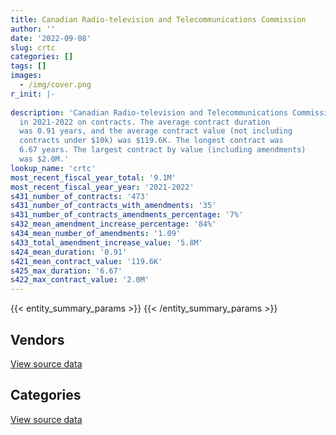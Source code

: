 ```yaml
---
title: Canadian Radio-television and Telecommunications Commission
author: ''
date: '2022-09-08'
slug: crtc
categories: []
tags: []
images:
  - /img/cover.png
r_init: |-
  
description: 'Canadian Radio-television and Telecommunications Commission spent an estimated $9.1M
  in 2021-2022 on contracts. The average contract duration
  was 0.91 years, and the average contract value (not including
  contracts under $10k) was $119.6K. The longest contract was
  6.67 years. The largest contract by value (including amendments)
  was $2.0M.'
lookup_name: 'crtc'
most_recent_fiscal_year_total: '9.1M'
most_recent_fiscal_year_year: '2021-2022'
s431_number_of_contracts: '473'
s431_number_of_contracts_with_amendments: '35'
s431_number_of_contracts_amendments_percentage: '7%'
s432_mean_amendment_increase_percentage: '84%'
s434_mean_number_of_amendments: '1.09'
s433_total_amendment_increase_value: '5.8M'
s424_mean_duration: '0.91'
s421_mean_contract_value: '119.6K'
s425_max_duration: '6.67'
s422_max_contract_value: '2.0M'
---
```


<script src="/rmarkdown-libs/htmlwidgets/htmlwidgets.js"></script>
<link href="/rmarkdown-libs/datatables-css/datatables-crosstalk.css" rel="stylesheet" />
<script src="/rmarkdown-libs/datatables-binding/datatables.js"></script>
<script src="/rmarkdown-libs/jquery/jquery-3.6.0.min.js"></script>
<link href="/rmarkdown-libs/dt-core-bootstrap/css/dataTables.bootstrap.min.css" rel="stylesheet" />
<link href="/rmarkdown-libs/dt-core-bootstrap/css/dataTables.bootstrap.extra.css" rel="stylesheet" />
<script src="/rmarkdown-libs/dt-core-bootstrap/js/jquery.dataTables.min.js"></script>
<script src="/rmarkdown-libs/dt-core-bootstrap/js/dataTables.bootstrap.min.js"></script>
<link href="/rmarkdown-libs/crosstalk/css/crosstalk.min.css" rel="stylesheet" />
<script src="/rmarkdown-libs/crosstalk/js/crosstalk.min.js"></script>
<script src="/rmarkdown-libs/htmlwidgets/htmlwidgets.js"></script>
<link href="/rmarkdown-libs/datatables-css/datatables-crosstalk.css" rel="stylesheet" />
<script src="/rmarkdown-libs/datatables-binding/datatables.js"></script>
<script src="/rmarkdown-libs/jquery/jquery-3.6.0.min.js"></script>
<link href="/rmarkdown-libs/dt-core-bootstrap/css/dataTables.bootstrap.min.css" rel="stylesheet" />
<link href="/rmarkdown-libs/dt-core-bootstrap/css/dataTables.bootstrap.extra.css" rel="stylesheet" />
<script src="/rmarkdown-libs/dt-core-bootstrap/js/jquery.dataTables.min.js"></script>
<script src="/rmarkdown-libs/dt-core-bootstrap/js/dataTables.bootstrap.min.js"></script>
<link href="/rmarkdown-libs/crosstalk/css/crosstalk.min.css" rel="stylesheet" />
<script src="/rmarkdown-libs/crosstalk/js/crosstalk.min.js"></script>

{{< entity_summary_params >}}
{{< /entity_summary_params >}}

## Vendors

<div id="htmlwidget-1" style="width:100%;height:auto;" class="datatables html-widget"></div>
<script type="application/json" data-for="htmlwidget-1">{"x":{"style":"bootstrap","filter":"none","vertical":false,"data":[["<a href=\"/vendors/access_2_networks/\">Access 2 Networks<\/a>","<a href=\"/vendors/act/\">ACT<\/a>","<a href=\"/vendors/advanced_business_interiors/\">Advanced Business Interiors<\/a>","<a href=\"/vendors/advanced_chippewa_technologies/\">Advanced Chippewa Technologies<\/a>","<a href=\"/vendors/applied_electonics/\">Applied Electonics<\/a>","<a href=\"/vendors/blackberry/\">Blackberry<\/a>","<a href=\"/vendors/bmc_software/\">Bmc Software<\/a>","<a href=\"/vendors/bmc_software_canada/\">BMC Software Canada<\/a>","<a href=\"/vendors/cache_computer_consulting/\">Cache Computer Consulting<\/a>","<a href=\"/vendors/cbci_telecom/\">CBCI Telecom<\/a>","<a href=\"/vendors/cdw_canada/\">CDW Canada<\/a>","<a href=\"/vendors/cellebrite/\">Cellebrite<\/a>","<a href=\"/vendors/cision_canada/\">Cision Canada<\/a>","<a href=\"/vendors/cistel_technology/\">Cistel Technology<\/a>","<a href=\"/vendors/conexsys/\">CONEXSYS<\/a>","<a href=\"/vendors/cossette_communications/\">Cossette Communications<\/a>","<a href=\"/vendors/csdc_systems/\">CSDC Systems<\/a>","<a href=\"/vendors/dell_computer/\">Dell Computer<\/a>","<a href=\"/vendors/donna_cona/\">Donna Cona<\/a>","<a href=\"/vendors/ekos_research_associates/\">Ekos Research Associates<\/a>","<a href=\"/vendors/environics_research_group/\">Environics Research Group<\/a>","<a href=\"/vendors/excel_human_resources/\">Excel Human Resources<\/a>","<a href=\"/vendors/fast_forward_french/\">Fast Forward French<\/a>","<a href=\"/vendors/fast_track_staffing/\">Fast Track Staffing<\/a>","<a href=\"/vendors/freebalance/\">FreeBalance<\/a>","<a href=\"/vendors/gartner/\">Gartner<\/a>","<a href=\"/vendors/global_knowledge/\">Global Knowledge<\/a>","<a href=\"/vendors/hewlett_packard/\">Hewlett Packard<\/a>","<a href=\"/vendors/ibm_canada/\">IBM Canada<\/a>","<a href=\"/vendors/ifathom/\">iFathom<\/a>","<a href=\"/vendors/international_reporting/\">International Reporting<\/a>","<a href=\"/vendors/ipsos/\">Ipsos<\/a>","<a href=\"/vendors/lannick_contract_solutions/\">Lannick Contract Solutions<\/a>","<a href=\"/vendors/lexisnexis_canada/\">LexisNexis Canada<\/a>","<a href=\"/vendors/lionbridge/\">Lionbridge<\/a>","<a href=\"/vendors/lumina_it/\">Lumina IT<\/a>","<a href=\"/vendors/microsoft_canada/\">Microsoft Canada<\/a>","<a href=\"/vendors/mindwire_systems/\">Mindwire Systems<\/a>","<a href=\"/vendors/mnp/\">MNP<\/a>","<a href=\"/vendors/national_arts_centre/\">National Arts Centre<\/a>","<a href=\"/vendors/nimble_information_strategies/\">Nimble Information Strategies<\/a>","<a href=\"/vendors/nisha_techonologies/\">Nisha Techonologies<\/a>","<a href=\"/vendors/nitam_solutions/\">Nitam Solutions<\/a>","<a href=\"/vendors/northern_micro/\">Northern Micro<\/a>","<a href=\"/vendors/opentext/\">OpenText<\/a>","<a href=\"/vendors/oproma/\">Oproma<\/a>","<a href=\"/vendors/optiv_canada_federal/\">Optiv Canada Federal<\/a>","<a href=\"/vendors/paladin_group/\">Paladin Group<\/a>","<a href=\"/vendors/pleiad_canada/\">Pleiad Canada<\/a>","<a href=\"/vendors/pricewaterhouse_coopers/\">Pricewaterhouse Coopers<\/a>","<a href=\"/vendors/protak_consulting_group/\">Protak Consulting Group<\/a>","<a href=\"/vendors/ricoh/\">Ricoh<\/a>","<a href=\"/vendors/rogers/\">Rogers<\/a>","<a href=\"/vendors/s_p_global_market_intelligence/\">S P Global Market Intelligence<\/a>","<a href=\"/vendors/softchoice/\">Softchoice<\/a>","<a href=\"/vendors/stiff_sentences/\">Stiff Sentences<\/a>","<a href=\"/vendors/stoneworks_technologies/\">Stoneworks Technologies<\/a>","<a href=\"/vendors/systemscope/\">Systemscope<\/a>","<a href=\"/vendors/telus_canada/\">Telus Canada<\/a>","<a href=\"/vendors/the_ktl_group/\">The KTL Group<\/a>","<a href=\"/vendors/thomson_reuters/\">Thomson Reuters<\/a>","<a href=\"/vendors/toshiba_canada/\">Toshiba Canada<\/a>","<a href=\"/vendors/toyota/\">Toyota<\/a>","<a href=\"/vendors/turtle_island_staffing/\">Turtle Island Staffing<\/a>","<a href=\"/vendors/university_of_ottawa/\">University of Ottawa<\/a>","<a href=\"/vendors/vmware/\">VMware<\/a>"],[27284.21,null,null,28226.62,null,null,null,6564.27,24756.37,70133.5,null,null,5975.95,951659.17,57130.72,19119.6,9294.72,121988.48,null,71617.43,null,287946.78,47130.59,null,null,33248.05,16780.5,1103.86,null,175911.75,166914.65,183003.5,null,12231.04,304659.36,1815542.22,242574.48,null,null,null,8678.4,null,null,474586.86,9602.62,null,null,null,30640.83,13321.09,null,63365.58,null,null,111094.67,23730,248807.41,10170,271759.59,12988.19,12871.4,41494.79,51330.79,6374.56,null,23538.19],[41672.05,null,26984.31,37166.83,null,40620.21,null,6582.26,null,60125.17,null,null,12430,3555249.96,18905.08,19594.2,3086.93,null,null,null,null,88196.57,47787.06,null,14569.63,25539.13,23487.18,73210.31,null,null,27895.32,17413.94,85731.11,12231.04,502785.77,2097982.15,null,7333,null,null,null,null,97832.12,458717,9655.39,39804,56870.19,null,39321.45,12857.92,773647.1,158297.19,14381.82,null,57434.42,null,18425.72,null,null,7351.81,8887.38,null,null,37076.54,27300,5481.87],[65295.6,22920.8,null,25733.74,32011.88,41436.57,5712.85,1636.57,40000,249411.5,18507.64,8351.26,null,977143.52,null,null,null,958.83,null,null,132160.28,151508.22,5322.35,null,46049.97,20108.66,null,118252.07,5506.03,null,189043.87,106225.06,null,null,272912.54,2528621.58,null,109305.75,22600,36612,null,11942.27,null,601103.27,null,119097.33,18682.98,92363.39,null,1398.42,3273489.83,51868.08,27483.58,1411.79,19247.38,null,86315.28,null,null,null,null,null,null,null,12600,14553.27],[14988.75,6433.91,null,49406.68,null,6684.42,6359.2,null,null,null,null,1675.75,null,320540.18,null,null,null,9067.77,39344.45,null,null,26814.41,null,27685,33415.83,61443.11,null,35277.26,7803.25,null,175096.7,null,null,null,226021.61,1470902.99,null,72811.09,null,null,null,null,null,null,null,223568.67,22669.86,null,null,15066.89,2340690.39,12931.49,27483.58,23230.36,26565.89,null,87169.31,null,null,null,null,null,null,null,null,null]],"container":"<table class=\"table table-striped table-hover row-border order-column display\">\n  <thead>\n    <tr>\n      <th>Vendor<\/th>\n      <th>2018-2019<\/th>\n      <th>2019-2020<\/th>\n      <th>2020-2021<\/th>\n      <th>2021-2022<\/th>\n    <\/tr>\n  <\/thead>\n<\/table>","options":{"order":[[4,"desc"]],"pageLength":10,"autoWidth":true,"columnDefs":[{"targets":1,"render":"function(data, type, row, meta) {\n    return type !== 'display' ? data : DTWidget.formatCurrency(data, \"$\", 2, 3, \",\", \".\", true, null);\n  }"},{"targets":2,"render":"function(data, type, row, meta) {\n    return type !== 'display' ? data : DTWidget.formatCurrency(data, \"$\", 2, 3, \",\", \".\", true, null);\n  }"},{"targets":3,"render":"function(data, type, row, meta) {\n    return type !== 'display' ? data : DTWidget.formatCurrency(data, \"$\", 2, 3, \",\", \".\", true, null);\n  }"},{"targets":4,"render":"function(data, type, row, meta) {\n    return type !== 'display' ? data : DTWidget.formatCurrency(data, \"$\", 2, 3, \",\", \".\", true, null);\n  }"},{"width":"16%","targets":[1,2,3,4]},{"className":"dt-right","targets":[1,2,3,4]}],"orderClasses":false}},"evals":["options.columnDefs.0.render","options.columnDefs.1.render","options.columnDefs.2.render","options.columnDefs.3.render"],"jsHooks":[]}</script>
<p class="text-right">
<a href="https://github.com/GoC-Spending/contracts-data/tree/main/data/out/departments/crtc/summary_by_fiscal_year_by_vendor.csv" class="source-data-link btn btn-link">View source data</a>
</p>

## Categories

<div id="htmlwidget-2" style="width:100%;height:auto;" class="datatables html-widget"></div>
<script type="application/json" data-for="htmlwidget-2">{"x":{"style":"bootstrap","filter":"none","vertical":false,"data":[["<a href=\"/categories/facilities_and_construction/\">Facilities and construction<\/a>","<a href=\"/categories/office_management/\">Office management<\/a>","<a href=\"/categories/professional_services/\">Professional services<\/a>","<a href=\"/categories/information_technology/\">Information technology<\/a>","<a href=\"/categories/medical/\">Medical<\/a>","<a href=\"/categories/transportation_and_logistics/\">Transportation and logistics<\/a>","<a href=\"/categories/industrial_products_and_services/\">Industrial products and services<\/a>","<a href=\"/categories/security_and_protection/\">Security and protection<\/a>","<a href=\"/categories/human_capital/\">Human capital<\/a>"],[null,72909.33,1089613.93,6200606.27,null,51330.79,null,null,1488018.76],[23713.59,161714.43,1875025.15,8943993.32,null,null,null,null,1130602.67],[null,null,2232394.13,9948114.41,null,5215.63,15802,92363.39,877349.88],[null,null,1698543.17,6656932.97,6871.26,5215.63,null,null,720335.73]],"container":"<table class=\"table table-striped table-hover row-border order-column display\">\n  <thead>\n    <tr>\n      <th>Category<\/th>\n      <th>2018-2019<\/th>\n      <th>2019-2020<\/th>\n      <th>2020-2021<\/th>\n      <th>2021-2022<\/th>\n    <\/tr>\n  <\/thead>\n<\/table>","options":{"order":[[4,"desc"]],"dom":"t","pageLength":30,"autoWidth":true,"columnDefs":[{"targets":1,"render":"function(data, type, row, meta) {\n    return type !== 'display' ? data : DTWidget.formatCurrency(data, \"$\", 2, 3, \",\", \".\", true, null);\n  }"},{"targets":2,"render":"function(data, type, row, meta) {\n    return type !== 'display' ? data : DTWidget.formatCurrency(data, \"$\", 2, 3, \",\", \".\", true, null);\n  }"},{"targets":3,"render":"function(data, type, row, meta) {\n    return type !== 'display' ? data : DTWidget.formatCurrency(data, \"$\", 2, 3, \",\", \".\", true, null);\n  }"},{"targets":4,"render":"function(data, type, row, meta) {\n    return type !== 'display' ? data : DTWidget.formatCurrency(data, \"$\", 2, 3, \",\", \".\", true, null);\n  }"},{"width":"16%","targets":[1,2,3,4]},{"className":"dt-right","targets":[1,2,3,4]}],"orderClasses":false,"lengthMenu":[10,25,30,50,100]}},"evals":["options.columnDefs.0.render","options.columnDefs.1.render","options.columnDefs.2.render","options.columnDefs.3.render"],"jsHooks":[]}</script>
<p class="text-right">
<a href="https://github.com/GoC-Spending/contracts-data/tree/main/data/out/departments/crtc/summary_by_fiscal_year_by_category.csv" class="source-data-link btn btn-link">View source data</a>
</p>
